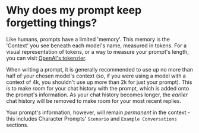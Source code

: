 # Why does my prompt keep forgetting things?

Like humans, prompts have a limited 'memory'. This memory is the 'Context' you see beneath each model's name, measured in tokens. For a visual representation of tokens, or a way to measure your prompt's length, you can visit [OpenAI's tokenzier](https://platform.openai.com/tokenizer).

When writing a prompt, it is generally recommended to use up no more than half of your chosen model's context (so, if you were using a model with a context of 4k, you shouldn't use up more than 2k for just your prompt). This is to make room for your chat history with the prompt, which is added onto the prompt's information. As your chat history becomes longer, the *earlier* chat history will be removed to make room for your most recent replies.

Your prompt's information, however, will remain *permanent* in the context - this includes Character Prompts' `Scenario` and `Example Conversations` sections.